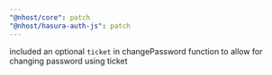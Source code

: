 ```yaml
---
"@nhost/core": patch
"@nhost/hasura-auth-js": patch
---
```


included an optional `ticket` in changePassword function to allow for changing password using ticket
